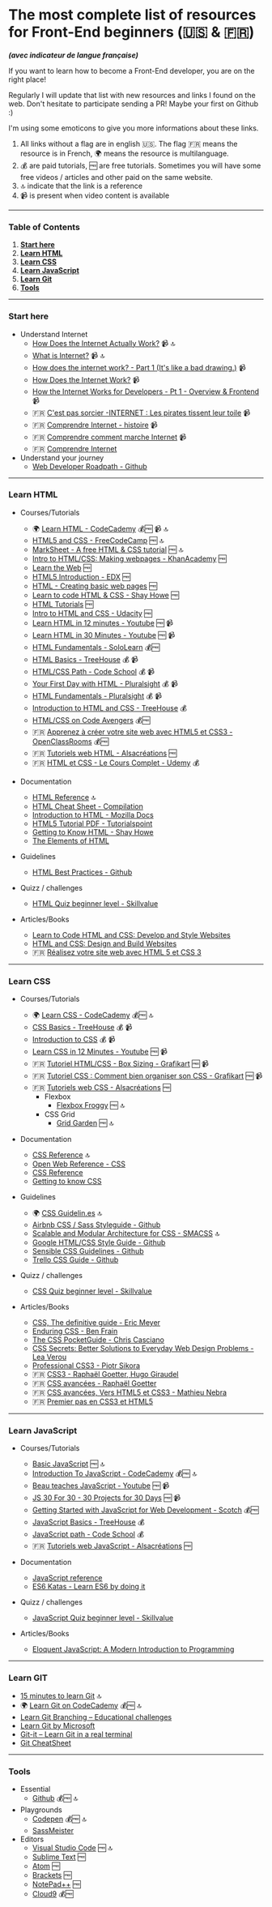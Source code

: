 # The most complete list of resources for Front-End beginners (🇺🇸 & 🇫🇷)
***(avec indicateur de langue française)***

If you want to learn how to become a Front-End developer, you are on the right place!

Regularly I will update that list with new resources and links I found on the web. Don't hesitate to participate sending a PR! Maybe your first on Github :)

I'm using some emoticons to give you more informations about these links.

1. All links without a flag are in english 🇺🇸. The flag 🇫🇷 means the resource is in French, 🌍 means the resource is multilanguage.
2. 💰 are paid tutorials, 🆓 are free tutorials. Sometimes you will have some free videos / articles and other paid on the same website.
3. 🔝 indicate that the link is a reference
4. 📹 is present when video content is available 

---

### Table of Contents
1. **[Start here](#start-here)**
2. **[Learn HTML](#learn-html)**
3. **[Learn CSS](#learn-css)**
4. **[Learn JavaScript](#learn-javascript)**
5. **[Learn Git](#learn-git)**
6. **[Tools](#tools)**

---
### Start here
* Understand Internet
  * [How Does the Internet Actually Work?](https://www.youtube.com/watch?v=ZonvMhT5c_Q) 📹 🔝
  * [What is Internet?](https://www.youtube.com/watch?v=Dxcc6ycZ73M) 📹 🔝
  * [How does the internet work? - Part 1 (It's like a bad drawing.)](https://www.youtube.com/watch?v=XZIMEoUhOA8) 📹
  * [How Does the Internet Work?](https://www.youtube.com/watch?v=7XoaoFjKqYM) 📹
  * [How the Internet Works for Developers - Pt 1 - Overview & Frontend](https://www.youtube.com/watch?v=e4S8zfLdLgQ) 📹
  * 🇫🇷 [C'est pas sorcier -INTERNET : Les pirates tissent leur toile](https://www.youtube.com/watch?v=VB7vsaan8PM) 📹
  * 🇫🇷 [Comprendre Internet - histoire](https://www.youtube.com/watch?v=sLJ-QztAqNE) 📹
  * 🇫🇷 [Comprendre comment marche Internet](https://www.youtube.com/playlist?list=PL2972E0D013FE7DE7) 📹
  * 🇫🇷 [Comprendre Internet](http://www.comprendre-internet.com/)
* Understand your journey
  * [Web Developer Roadpath - Github](https://github.com/kamranahmedse/developer-roadmap)

---
### Learn HTML

* Courses/Tutorials
  * 🌍 [Learn HTML - CodeCademy](https://www.codecademy.com/learn/learn-html) 💰🆓 📹 🔝
  * [HTML5 and CSS - FreeCodeCamp](https://www.freecodecamp.org/map#nested-collapseHTML5andCSS) 🆓 🔝
  * [MarkSheet - A free HTML & CSS tutorial](http://marksheet.io/) 🆓 🔝
  * [Intro to HTML/CSS: Making webpages - KhanAcademy](https://www.khanacademy.org/computing/computer-programming/html-css) 🆓
  * [Learn the Web](https://learn-the-web.algonquindesign.ca/) 🆓
  * [HTML5 Introduction - EDX](https://www.edx.org/course/html5-introduction-w3cx-html5-0x-0) 🆓
  * [HTML - Creating basic web pages](https://bento.io/topic/html) 🆓
  * [Learn to code HTML & CSS - Shay Howe](http://learn.shayhowe.com/html-css/) 🆓
  * [HTML Tutorials](http://www.htmldog.com/) 🆓
  * [Intro to HTML and CSS - Udacity](https://www.udacity.com/course/intro-to-html-and-css--ud304) 🆓
  * [Learn HTML in 12 minutes - Youtube](https://www.youtube.com/watch?v=bWPMSSsVdPk) 🆓 📹
  * [Learn HTML in 30 Minutes - Youtube](https://www.youtube.com/watch?v=hrZqiCUx6kg) 🆓 📹
  * [HTML Fundamentals - SoloLearn](https://www.sololearn.com/Course/HTML/) 💰🆓
  * [HTML Basics - TreeHouse](https://teamtreehouse.com/library/html-basics-2) 💰 📹
  * [HTML/CSS Path - Code School](https://www.codeschool.com/learn/html-css) 💰 📹 
  * [Your First Day with HTML - Pluralsight](https://www.pluralsight.com/courses/your-first-day-html-1665) 💰 📹
  * [HTML Fundamentals - Pluralsight](https://www.pluralsight.com/courses/html-fundamentals) 💰 📹
  * [Introduction to HTML and CSS - TreeHouse](https://teamtreehouse.com/library/introduction-to-html-and-css) 💰 
  * [HTML/CSS on Code Avengers](https://www.codeavengers.com/profile#html-css) 💰🆓
  * 🇫🇷 [Apprenez à créer votre site web avec HTML5 et CSS3 - OpenClassRooms](https://openclassrooms.com/courses/apprenez-a-creer-votre-site-web-avec-html5-et-css3) 💰🆓
  * 🇫🇷 [Tutoriels web HTML - Alsacréations](https://www.alsacreations.com/tuto/liste/1-HTML) 🆓
  * 🇫🇷 [HTML et CSS - Le Cours Complet - Udemy](https://www.udemy.com/cours-html-css/) 💰

* Documentation
  * [HTML Reference](http://htmlreference.io/) 🔝
  * [HTML Cheat Sheet - Compilation](https://websitesetup.org/html5-cheat-sheet/)
  * [Introduction to HTML - Mozilla Docs](https://developer.mozilla.org/en-US/docs/Learn/HTML/Introduction_to_HTML)
  * [HTML5 Tutorial PDF - Tutorialspoint](https://www.tutorialspoint.com/html5/html5_tutorial.pdf)
  * [Getting to Know HTML - Shay Howe](https://learn.shayhowe.com/html-css/getting-to-know-html/)
  * [The Elements of HTML](https://rawgit.com/w3c/elements-of-html/master/index.html)

* Guidelines
  * [HTML Best Practices - Github](https://github.com/hail2u/html-best-practices)

* Quizz / challenges
  * [HTML Quiz beginner level - Skillvalue](https://skillvalue.com/en/quizzes/front-end/html5-beginner-level)

* Articles/Books
  * [Learn to Code HTML and CSS: Develop and Style Websites](https://www.amazon.com/Learn-Code-HTML-CSS-Websites/dp/0321940520)
  * [HTML and CSS: Design and Build Websites](https://www.amazon.com/HTML-CSS-Design-Build-Websites/dp/1118008189)
  * 🇫🇷 [Réalisez votre site web avec HTML 5 et CSS 3](http://www.eyrolles.com/Informatique/Livre/realisez-votre-site-web-avec-html-5-et-css-3-9782212674767)

---
### Learn CSS
* Courses/Tutorials
  * 🌍 [Learn CSS - CodeCademy](https://www.codecademy.com/learn/learn-css) 💰🆓 🔝
  * [CSS Basics - TreeHouse](https://teamtreehouse.com/library/css-basics) 💰 📹
  * [Introduction to CSS](https://www.pluralsight.com/courses/css-intro) 💰 📹
  * [Learn CSS in 12 Minutes - Youtube](https://www.youtube.com/watch?v=0afZj1G0BIE) 🆓 📹 
  * 🇫🇷 [Tutoriel HTML/CSS - Box Sizing - Grafikart](https://www.youtube.com/watch?v=oFziQkOqKd0) 🆓 📹
  * 🇫🇷 [Tutoriel CSS : Comment bien organiser son CSS - Grafikart](https://www.youtube.com/watch?v=t8Up7GiNIoU) 🆓 📹
  * 🇫🇷 [Tutoriels web CSS - Alsacréations](https://www.alsacreations.com/tuto/liste/2-CSS) 🆓
    * Flexbox
      * [Flexbox Froggy](http://flexboxfroggy.com/) 🆓 🔝
    * CSS Grid
      * [Grid Garden](http://cssgridgarden.com/) 🆓 🔝

* Documentation
  * [CSS Reference](http://cssreference.io/) 🔝
  * [Open Web Reference - CSS](http://ref.openweb.io/CSS/)
  * [CSS Reference](https://tympanus.net/codrops/css_reference/)
  * [Getting to know CSS](https://learn.shayhowe.com/html-css/getting-to-know-css/)

* Guidelines
  * 🌍 [CSS Guidelin.es](https://cssguidelin.es/) 🔝
  * [Airbnb CSS / Sass Styleguide - Github](https://github.com/airbnb/css)
  * [Scalable and Modular Architecture for CSS - SMACSS](https://smacss.com/) 🔝
  * [Google HTML/CSS Style Guide - Github](https://google.github.io/styleguide/htmlcssguide.html)
  * [Sensible CSS Guidelines - Github](https://github.com/chris-pearce/css-guidelines)
  * [Trello CSS Guide - Github](https://gist.github.com/bobbygrace/9e961e8982f42eb91b80)

* Quizz / challenges
  * [CSS Quiz beginner level - Skillvalue](https://skillvalue.com/en/quizzes/front-end/css-beginner-level-2)

* Articles/Books
  * [CSS, The definitive guide - Eric Meyer](https://www.amazon.com/CSS-Definitive-Guide-Eric-Meyer/dp/0596527330) 
  * [Enduring CSS - Ben Frain](https://www.amazon.com/Enduring-CSS-Ben-Frain/dp/1787282805)
  * [The CSS PocketGuide - Chris Casciano](https://www.amazon.com/CSS-Pocket-Guide-Peachpit/dp/0321732278)
  * [CSS Secrets: Better Solutions to Everyday Web Design Problems - Lea Verou](https://www.amazon.com/CSS-Secrets-Solutions-Everyday-Problems/dp/1449372635)
  * [Professional CSS3 - Piotr Sikora](https://www.packtpub.com/web-development/professional-css3)
  * 🇫🇷 [CSS3 - Raphaël Goetter, Hugo Giraudel](http://www.eyrolles.com/Informatique/Livre/css3-9782212140231)
  * 🇫🇷 [CSS avancées - Raphaël Goetter](http://www.eyrolles.com/Informatique/Livre/css-avancees-9782212134056)
  * 🇫🇷 [CSS avancées, Vers HTML5 et CSS3 - Mathieu Nebra](%>)
  * 🇫🇷 [Premier pas en CSS3 et HTML5](http://www.eyrolles.com/Informatique/Livre/premiers-pas-en-css3-et-html5-9782212674309)

---
### Learn JavaScript
* Courses/Tutorials
  * [Basic JavaScript](https://www.freecodecamp.org/map#nested-collapseBasicJavaScript) 🆓 🔝
  * [Introduction To JavaScript - CodeCademy](https://www.codecademy.com/learn/introduction-to-javascript) 💰🆓 🔝
  * [Beau teaches JavaScript - Youtube](https://www.youtube.com/playlist?list=PLWKjhJtqVAbmoiNlqLJg1gxEjEuKHHcn_) 🆓 📹
  * [JS 30 For 30 - 30 Projects for 30 Days](https://javascript30.com/) 🆓 📹 
  * [Getting Started with JavaScript for Web Development - Scotch](https://scotch.io/courses/getting-started-with-javascript) 💰🆓
  * [JavaScript Basics - TreeHouse](https://teamtreehouse.com/library/javascript-basics) 💰
  * [JavaScript path - Code School](https://www.codeschool.com/learn/javascript) 💰
  * 🇫🇷 [Tutoriels web JavaScript - Alsacréations](https://www.alsacreations.com/tuto/liste/5-Javascript) 🆓

* Documentation
  * [JavaScript reference](https://developer.mozilla.org/en-US/docs/Web/JavaScript/Reference)
  * [ES6 Katas - Learn ES6 by doing it](http://es6katas.org/)

* Quizz / challenges
  * [JavaScript Quiz beginner level - Skillvalue](https://skillvalue.com/en/quizzes/front-end/javascript-beginner-level-2)

* Articles/Books
  * [Eloquent JavaScript: A Modern Introduction to Programming](https://www.amazon.com/Eloquent-JavaScript-2nd-Ed-Introduction/dp/1593275846)

---
### Learn GIT

* [15 minutes to learn Git](https://try.github.io) 🔝
* 🌍 [Learn Git on CodeCademy](https://www.codecademy.com/learn/learn-git) 💰🆓 🔝
* [Learn Git Branching – Educational challenges](https://learngitbranching.js.org/)
* [Learn Git by Microsoft](https://www.visualstudio.com/learn-git/)
* [Git-it – Learn Git in a real terminal](http://jlord.us/git-it/)
* [Git CheatSheet](http://www.ndpsoftware.com/git-cheatsheet.html)

---
### Tools
* Essential
  * [Github](https://github.com/) 💰🆓 🔝
* Playgrounds
  * [Codepen](https://codepen.io/) 💰🆓 🔝
  * [SassMeister](https://www.sassmeister.com/)
* Editors
  * [Visual Studio Code](https://code.visualstudio.com/) 🆓 🔝
  * [Sublime Text](https://www.sublimetext.com/) 🆓
  * [Atom](https://atom.io/) 🆓
  * [Brackets](http://brackets.io/) 🆓
  * [NotePad++](https://notepad-plus-plus.org/) 🆓
  * [Cloud9](https://c9.io/) 💰🆓

